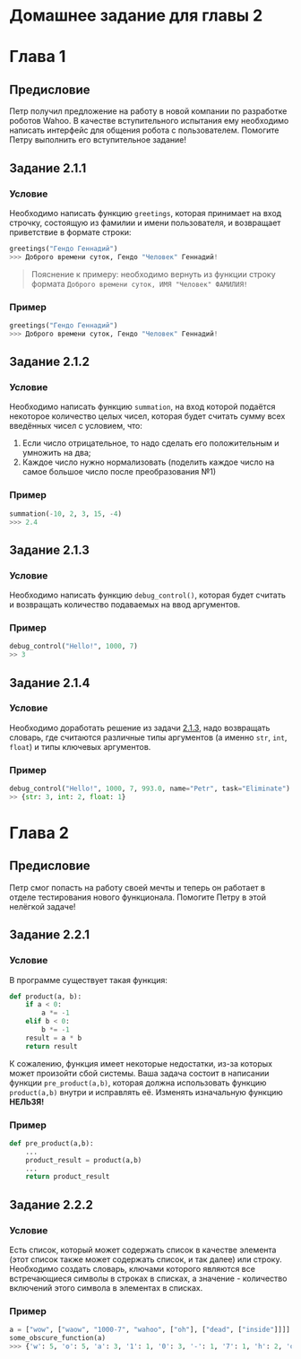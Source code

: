 # Домашнее задание для главы 2

# Глава 1

## Предисловие
Петр получил предложение на работу в новой компании по разработке роботов Wahoo. В качестве вступительного испытания ему необходимо написать интерфейс для общения робота с пользователем. Помогите Петру выполнить его вступительное задание!

## Задание 2.1.1

### Условие
Необходимо написать функцию `greetings`, которая принимает на вход строчку, состоящую из фамилии и имени пользователя, и возвращает приветствие в формате строки:
```python
greetings("Гендо Геннадий")
>>> Доброго времени суток, Гендо "Человек" Геннадий!
```

> Пояснение к примеру: необходимо вернуть из функции строку формата `Доброго времени суток, ИМЯ "Человек" ФАМИЛИЯ!`

### Пример
```python
greetings("Гендо Геннадий")
>>> Доброго времени суток, Гендо "Человек" Геннадий!
```

## Задание 2.1.2

### Условие
Необходимо написать функцию `summation`, на вход которой подаётся некоторое количество целых чисел, которая будет считать сумму всех введённых чисел с условием, что:

1. Если число отрицательное, то надо сделать его положительным и умножить на два;
2. Каждое число нужно нормализовать (поделить каждое число на самое большое число после преобразования №1)

### Пример
```python
summation(-10, 2, 3, 15, -4)
>>> 2.4
```

## Задание 2.1.3

### Условие
Необходимо написать функцию `debug_control()`, которая будет считать и возвращать количество подаваемых на ввод аргументов.

### Пример
```python
debug_control("Hello!", 1000, 7)
>> 3
```

## Задание 2.1.4

### Условие
Необходимо доработать решение из задачи [2.1.3](#задание-213), надо возвращать словарь, где считаются различные типы аргументов (а именно `str`, `int`, `float`) и типы ключевых аргументов.

### Пример
```python
debug_control("Hello!", 1000, 7, 993.0, name="Petr", task="Eliminate")
>> {str: 3, int: 2, float: 1}
```

# Глава 2

## Предисловие
Петр смог попасть на работу своей мечты и теперь он работает в отделе тестирования нового функционала. Помогите Петру в этой нелёгкой задаче!

## Задание 2.2.1

### Условие
В программе существует такая функция:
```python
def product(a, b):
    if a < 0:
        a *= -1
    elif b < 0:
        b *= -1
    result = a * b
    return result
```

К сожалению, функция имеет некоторые недостатки, из-за которых может произойти сбой системы. Ваша задача состоит в написании функции `pre_product(a,b)`, которая должна использовать функцию `product(a,b)` внутри и исправлять её. Изменять изначальную функцию __НЕЛЬЗЯ!__

### Пример
```python
def pre_product(a,b):
    ...
    product_result = product(a,b)
    ...
    return product_result
```

## Задание 2.2.2

### Условие
Есть список, который может содержать список в качестве элемента (этот список также может содержать список, и так далее) или строку. Необходимо создать словарь, ключами которого являются все встречающиеся символы в строках в списках, а значение - количество включений этого символа в элементах в списках.

### Пример
```python
a = ["wow", ["waow", "1000-7", "wahoo", ["oh"], ["dead", ["inside"]]]]
some_obscure_function(a)
>>> {'w': 5, 'o': 5, 'a': 3, '1': 1, '0': 3, '-': 1, '7': 1, 'h': 2, 'd': 3, 'e': 2, 'i': 2, 'n': 1, 's': 1} 
```